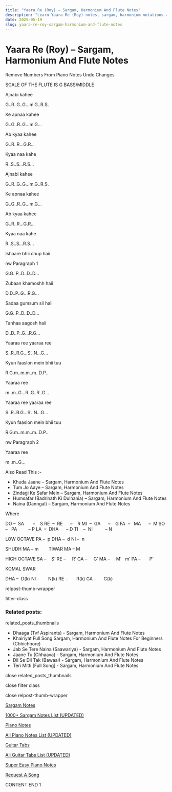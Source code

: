 ```yaml
---
title: "Yaara Re (Roy) – Sargam, Harmonium And Flute Notes"
description: "Learn Yaara Re (Roy) notes, sargam, harmonium notations and flute notes. Easy step-by-step tutorial for beginners."
date: 2025-05-19
slug: yaara-re-roy-sargam-harmonium-and-flute-notes
---
```


# Yaara Re (Roy) – Sargam, Harmonium And Flute Notes

Remove Numbers From Piano Notes
Undo Changes

SCALE OF THE FLUTE IS G BASS/MIDDLE

Ajnabi kahee

G..R..G..G…m.G..R.S.

Ke apnaa kahee

G..G..R..G…m.G…

Ab kyaa kahee

G..R..R…G.R…

Kyaa naa kahe

R..S..S…R.S…

Ajnabi kahee

G..R..G..G…m.G..R.S.

Ke apnaa kahee

G..G..R..G…m.G…

Ab kyaa kahee

G..R..R…G.R…

Kyaa naa kahe

R..S..S…R.S…

Ishaare bhii chup haii

nw Paragraph 1

G.G..P..D..D..D…

Zubaan khamoshh haii

D.D..P..G…R.G…

Sadaa gumsum sii haii

G.G..P..D..D..D…

Tanhaa aagosh haii

D..D..P..G…R.G…

Yaaraa ree yaaraa ree

S..R..R.G…S’..N…G…

Kyun faaslon mein bhii tuu

R.G.m..m.m..m..D.P..

Yaaraa ree

m..m..G…R..G..R..G…

Yaaraa ree yaaraa ree

S..R..R.G…S’..N…G…

Kyun faaslon mein bhii tuu

R.G.m..m.m..m..D.P..

nw Paragraph 2

Yaaraa ree

m..m..G…

Also Read This :-

* Khuda Jaane – Sargam, Harmonium And Flute Notes
* Tum Jo Aaye – Sargam, Harmonium And Flute Notes
* Zindagi Ke Safar Mein – Sargam, Harmonium And Flute Notes
* Humsafar (Badrinath Ki Dulhania) – Sargam, Harmonium And Flute Notes
* Naina (Danngal) – Sargam, Harmonium And Flute Notes

Where

DO –  SA       –    S
RE  –  RE      –    R
MI  –  GA      –    G
FA  –   MA      –  M
SO  –   PA         – P
LA  –  DHA      – D
TI    –  NI          – N

LOW OCTAVE
PA –  p
DHA –  d
NI –  n

SHUDH MA – m        TIWAR MA – M

HIGH OCTAVE
SA –    S’
RE –     R’
GA –     G’
MA –     M’   m’
PA –       P’

KOMAL SWAR

DHA –  D(k)
NI –       N(k)
RE –       R(k)
GA –      G(k)

relpost-thumb-wrapper

filter-class

### Related posts:

related_posts_thumbnails

* Dhaaga (Tvf Aspirants) - Sargam, Harmonium And Flute Notes
* Khairiyat Full Song Sargam, Harmonium And Flute Notes For Beginners (Chhichhore)
* Jab Se Tere Naina (Saawariya) - Sargam, Harmonium And Flute Notes
* Jaane Tu (Chhaava) - Sargam, Harmonium And Flute Notes
* Dil Se Dil Tak (Bawaal) - Sargam, Harmonium And Flute Notes
* Teri Mitti [Full Song] - Sargam, Harmonium And Flute Notes

close related_posts_thumbnails

close filter class

close relpost-thumb-wrapper

[Sargam Notes](https://www.notationsworld.com/sargam-notes.html)

[1000+ Sargam Notes List (UPDATED)](https://www.notationsworld.com/all-songs-list-sargam-notes.html)

[Piano Notes](https://www.notationsworld.com/piano-notes.html)

[All Piano Notes List (UPDATED)](https://www.notationsworld.com/all-songs-list-piano-notes.html)

[Guitar Tabs](https://www.notationsworld.com/guitar-tabs.html)

[All Guitar Tabs List (UPDATED)](https://www.notationsworld.com/all-songs-list-guitar-tabs.html)

[Super Easy Piano Notes](https://studywall.in/)

[Request A Song](https://www.notationsworld.com/request-a-song.html)

CONTENT END 1

